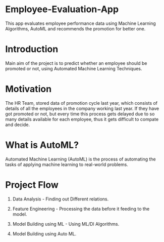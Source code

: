 # Employee-Evaluation-App
This app evaluates employee performance data using Machine Learning Algorithms, AutoML and recommends the promotion for better one. 

# Introduction
Main aim of the project is to predict whether an employee should be promoted or not, using Automated Machine Learning Techniques.

# Motivation
The HR Team, stored data of promotion cycle last year, which consists of details of all the employees in the company working last year.
If they have got promoted or not, but every time this process gets delayed due to so many details available for each employee, thus it gets
difficult to compate and decide.

# What is AutoML?
Automated Machine Learning (AutoML) is the process of automating the tasks of applying machine learning to real-world problems.

# Project Flow

1) Data Analysis - Finding out Different relations.

2) Feature Engineering - Processing the data before it feeding to the model.

3) Model Building using ML - Using ML/Dl Algorithms.

4) Model Building using Auto ML.
 
